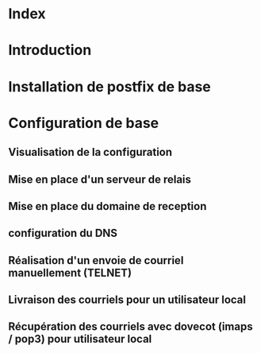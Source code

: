<meta http-equiv='Content-Type' content='text/html; charset=utf-8' /> 
<style>
pre{background:#F8F8FF; border:black dashed 1px; padding:6px}
</style>


# Index 

# <a name="Intro" /> Introduction

# <a name="Installation" /> Installation de postfix de base 
# <a name="configuration" /> Configuration de base 

## Visualisation de la configuration
## Mise en place d'un serveur de relais 
## Mise en place du domaine de reception
## configuration du DNS
## Réalisation d'un envoie de courriel manuellement (TELNET)
## Livraison des courriels pour un utilisateur local 
## Récupération des courriels avec dovecot (imaps / pop3) pour utilisateur local


